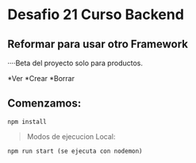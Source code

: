 # Desafio 21 Curso Backend

## Reformar para usar otro Framework

····Beta del proyecto solo para productos.

*Ver
*Crear
\*Borrar

## Comenzamos:

```
npm install
```

> Modos de ejecucion Local:

```
npm run start (se ejecuta con nodemon)

```